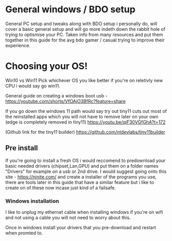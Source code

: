 # General windows / BDO setup
General PC setup and tweaks along with BDO setup i personally do, will cover a basic general setup and will go more indeth down the rabbit hole of trying to optismise your PC. 
Taken info from many resources and put them together in this guide for the avg bdo gamer / casual trying to improve their experience.

# Choosing your OS!
Win10 vs Win11
Pick whichever OS you like better if you're on reletivly new CPU i would say go win11.

General guide on creating a windows boot usb - https://youtube.com/shorts/VfOAjO3BfRc?feature=share

If you go down the windows 11 path would say try out tiny11 cuts out most of the reinstalled apps which you will not have to remove later on your own (edge is completely removed in tiny11) https://youtu.be/qiF30VGfGhA?t=172

(Github link for the tiny11 builder) https://github.com/ntdevlabs/tiny11builder

## Pre install
If you're going to install a fresh OS i would reccomend to predownload your basic needed drivers (chipset,Lan,GPU) and put them on a folder names "Drivers" for example on a usb or 2nd drive. I would suggest going onto this site - https://ninite.com/ 
and create a installer of the programs you use, there are tools  later in this guide that have a similar feature but i like to create on of these now incase just kind of a failsafe.

### Windows installation 
I like to unplug my ethernet cable when installing windows if you're on wifi and not using a cable you will not need to worry about this. 

Once in windows install your drivers that you pre-download and restart when promted to.

